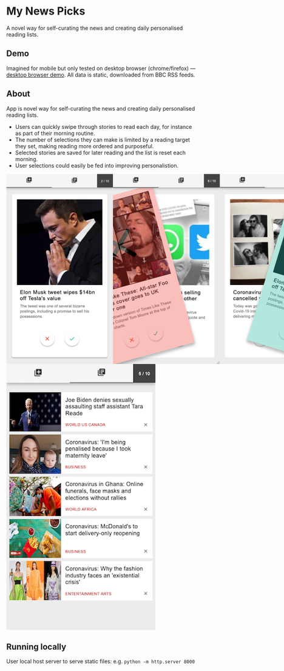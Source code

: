 # My News Picks

A novel way for self-curating the news and creating daily personalised reading lists.

## Demo
Imagined for mobile but only tested on desktop browser (chrome/firefox) — [desktop browser demo](https://karlsimsbbc.github.io/my-news-prototype/index.html). All data is static, downloaded from BBC RSS feeds.

## About
App is novel way for self-curating the news and creating daily personalised reading lists.

* Users can quickly swipe through stories to read each day, for instance as part of their morning routine.
* The number of selections they can make is limited by a reading target they set, making reading more ordered and purposeful.
* Selected stories are saved for later reading and the list is reset each morning.
* User selections could easily be fed into improving personalistion.

<div style="display:flex; justify-content: space-around">
    <img src="./images/news-picks-add.png" height="500">
    <img src="./images/news-picks-left.png" height="500">
    <img src="./images/news-picks-right.png" height="500">
</div>

<img src="./images/news-picks-browse.png">

## Running locally

User local host server to serve static files: e.g. `python -m http.server 8000`
